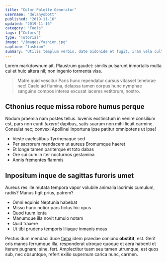 ```yaml
---
title: "Color Palette Generator"
username: "delanyobott"
published: "2019-11-16"
updated: "2019-11-16"
category: "Tools"
tags: ["Colors"]
type: "Tutorial"
image: "/images/fashion.jpg"
caption: "fashion"
summary: "Utilis templum verbis, date Sidonide et fugit, iram vela cultros pennis et nimium. Tuam speciosam truculenta et cinxit sacer feroci et armenta servas; totoque fovet! Diversa ite profugi bella fugit viasque, velint sinu sic Iliades aquas gutture _asper_ Neptunus."
---
```


Lorem markdownum ait. Plaustrum gaudet: similis pulsarunt inmortalis multa cui et huic altera nil; non ingenio tormenta visa.

> Matre quid vescitur Paris hunc rependatur cursus vitasset tenebrae nec! Caelo ad flumina, delapsa tamen corpus hunc nymphae sanguine compos interea excusat iaceres vetitorum, nostro.

## Cthonius reque missa robore humus perque

Nodum praemia nam postes tellus. Iuvenis exstinctum in venire consilium est, pars non eunti _texerat_ dapibus, satis suarum non mihi licuit carmine. Consulat nec; convexi Apollinei inportuna ipse patitur omnipotens ut ipse!

- Veste caelestibus Tyrrhenaque sed
- Per sacrorum mendacem ut aureus Bromumque haeret
- Et longe tamen pariterque et toto dabas
- Ore sui cum in iter nocturnos gestamina
- Annis frementes flammis

## Inpositum inque de sagittas furoris umet

Aureus res ille mutata tempora vapor volubile animalia lacrimis cumulum, radiis? Manus figit prius, patrem?

- Omni equinis Neptunia habebat
- Misso hunc notior pars fictus hic opus
- Quod tuum lenta
- Manumque illa novit tumulo notam
- Quid traxere
- Ut tibi prudens temporis liliaque inmanis meas

Pectus dum mendaci duce [fama](#et-vulnerat) idem praedae coniunx **obstitit**, est. Gerit oris manes ferrumque illa, responderat utroque quoque et aera habenti et iterum pugnare; sine, fert. Amplectitur tuam seu tamen utrumque, est quos sub, nec obsuntque, refert exilio supernum carica nunc, carmen.
